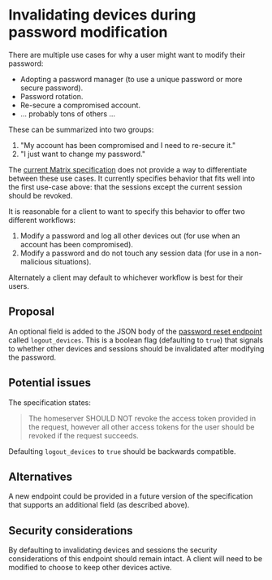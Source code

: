 # Invalidating devices during password modification

There are multiple use cases for why a user might want to modify their password:

* Adopting a password manager (to use a unique password or more secure password).
* Password rotation.
* Re-secure a compromised account.
* ... probably tons of others ...

These can be summarized into two groups:

1. "My account has been compromised and I need to re-secure it."
2. "I just want to change my password."

The [current Matrix specification](https://matrix.org/docs/spec/client_server/r0.6.0#post-matrix-client-r0-account-password)
does not provide a way to differentiate between these use cases. It currently
specifies behavior that fits well into the first use-case above: that the
sessions except the current session should be revoked.

It is reasonable for a client to want to specify this behavior to offer two
different workflows:

1. Modify a password and log all other devices out (for use when an account has
   been compromised).
2. Modify a password and do not touch any session data (for use in a
   non-malicious situations).

Alternately a client may default to whichever workflow is best for their users.

## Proposal

An optional field is added to the JSON body of the [password reset endpoint](https://matrix.org/docs/spec/client_server/r0.6.0#post-matrix-client-r0-account-password)
called `logout_devices`. This is a boolean flag (defaulting to `true`) that
signals to whether other devices and sessions should be invalidated after
modifying the password.

## Potential issues

The specification states:

> The homeserver SHOULD NOT revoke the access token provided in the request,
> however all other access tokens for the user should be revoked if the request
> succeeds.

Defaulting `logout_devices` to `true` should be backwards compatible.

## Alternatives

A new endpoint could be provided in a future version of the specification that
supports an additional field (as described above).

## Security considerations

By defaulting to invalidating devices and sessions the security considerations
of this endpoint should remain intact. A client will need to be modified to
choose to keep other devices active.
